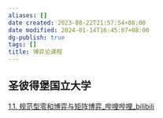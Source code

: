 ```yaml
---
aliases: []
date created: 2023-08-22T21:57:54+08:00
date modified: 2024-01-14T16:45:07+08:00
dg-publish: true
tags: []
title: 博弈论课程
---
```


## 圣彼得堡国立大学
[1.1. 规范型零和博弈与矩阵博弈\_哔哩哔哩\_bilibili](https://www.bilibili.com/video/BV1E14y1B7R8/?buvid=XY630CE669F34078F341989B1EE06E60B0127&is_story_h5=false&mid=g8UDjEqHIS5oCexxb9oAEQ%3D%3D&p=1&plat_id=116&share_from=ugc&share_medium=android&share_plat=android&share_session_id=98597bdb-86c8-4bb6-bd97-f579391b5b17&share_source=COPY&share_tag=s_i&timestamp=1692637539&unique_k=ue1EqLp&up_id=3493116558444586&vd_source=20cb3e7c6ad3d64f0eb2d763ff005080)